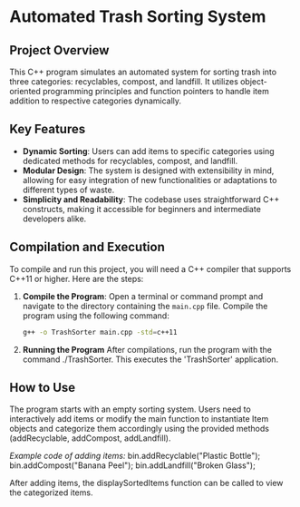 # Automated Trash Sorting System

## Project Overview
This C++ program simulates an automated system for sorting trash into three categories: recyclables, compost, and landfill. It utilizes object-oriented programming principles and function pointers to handle item addition to respective categories dynamically.

## Key Features
- **Dynamic Sorting**: Users can add items to specific categories using dedicated methods for recyclables, compost, and landfill.
- **Modular Design**: The system is designed with extensibility in mind, allowing for easy integration of new functionalities or adaptations to different types of waste.
- **Simplicity and Readability**: The codebase uses straightforward C++ constructs, making it accessible for beginners and intermediate developers alike.

## Compilation and Execution
To compile and run this project, you will need a C++ compiler that supports C++11 or higher. Here are the steps:

1. **Compile the Program**:
   Open a terminal or command prompt and navigate to the directory containing the `main.cpp` file. Compile the program using the following command:
   ```bash
   g++ -o TrashSorter main.cpp -std=c++11
   
2. **Running the Program**
   After compilations, run the program with the command ./TrashSorter. This executes the 'TrashSorter' application.

## How to Use
The program starts with an empty sorting system. Users need to interactively add items or modify the main function to instantiate Item objects and categorize them accordingly using the provided methods (addRecyclable, addCompost, addLandfill).

_Example code of adding items:_
        bin.addRecyclable("Plastic Bottle");
        bin.addCompost("Banana Peel");
        bin.addLandfill("Broken Glass");
        
After adding items, the displaySortedItems function can be called to view the categorized items.
